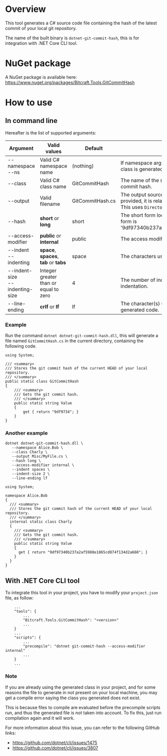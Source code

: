 # Overview

This tool generates a C# source code file containing the hash of the latest commit of your local git repository.

The name of the built binary is `dotnet-git-commit-hash`, this is for integration with .NET Core CLI tool.

# NuGet package

A NuGet package is available here: https://www.nuget.org/packages/Bitcraft.Tools.GitCommitHash

# How to use

## In command line

Hereafter is the list of supported arguments:

Argument | Valid values | Default | Description
---|---|---|---
--namespace<br>--ns | Valid C# namespace name | (nothing) | If namespace argument is not provided, the static class is generated without namespace.
--class | Valid C# class name | GitCommitHash | The name of the static class that contains the git commit hash.
--output | Valid filename | GitCommitHash.cs | The output source code file. If a relative filename is provided, it is relative to the current directory.<br>This uses `Directory.GetCurrentDirectory()`.
--hash | **short** or **long** | short | The short form looks like this '9df9734', the long form is '9df97340b237a2af5988e1865cd874f134d2a660'.
--access-modifier | **public** or **internal** | public | The access modifier of the generated static class.
--indent<br>--indenting | **space**, **spaces**, **tab** or **tabs** | space | The characters used to indent the generated code.
--indent-size<br>--indenting-size | Integer greater than or equal to zero | 4 | The number of indent character per level of indentation.
--line-ending | **crlf** or **lf** | lf | The character(s) used for line ending of the generated code.

### Example

Run the command `dotnet dotnet-git-commit-hash.dll`, this will generate a file named `GitCommitHash.cs` in the current directory, containing the following code.

```CSharp
using System;

/// <summary>
/// Stores the git commit hash of the current HEAD of your local repository.
/// </summary>
public static class GitCommitHash
{
    /// <summary>
    /// Gets the git commit hash.
    /// </summary>
    public static string Value
    {
        get { return "9df9734"; }
    }
}
```

### Another example

```
dotnet dotnet-git-commit-hash.dll \
   --namespace Alice.Bob \
   --class Charly \
   --output Misc/MyFile.cs \
   --hash long \
   --access-modifier internal \
   --indent spaces \
   --indent-size 2 \
   --line-ending lf
```

```CSharp
using System;

namespace Alice.Bob
{
  /// <summary>
  /// Stores the git commit hash of the current HEAD of your local repository.
  /// </summary>
  internal static class Charly
  {
    /// <summary>
    /// Gets the git commit hash.
    /// </summary>
    public static string Value
    {
      get { return "9df97340b237a2af5988e1865cd874f134d2a660"; }
    }
  }
}
```

## With .NET Core CLI tool

To integrate this tool in your project, you have to modify your `project.json` file, as follow:

```
    ...
    "tools": {
        ...
        "Bitcraft.Tools.GitCommitHash": "<version>"
        ...
    }
    ...
    "scripts": {
        ...
        "precompile": "dotnet git-commit-hash --access-modifier internal"
        ...
    }
    ...
```

### Note

If you are already using the generated class in your project, and for some reasons the file to generate in not present on your local machine, you may get a compile error saying the class you generated does not exist.

This is because files to compile are evaluated before the precompile scripts run, and thus the generated file is not taken into account. To fix this, just run compilation again and it will work.

For more information about this issue, you can refer to the following GitHub links:
- https://github.com/dotnet/cli/issues/1475
- https://github.com/dotnet/cli/issues/3807
